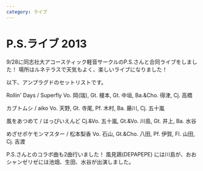 ```yaml
---
category: ライブ
---
```

# P.S.ライブ 2013

9/28に同志社大アコースティック軽音サークルのP.S.さんと合同ライブをしました！
場所はルネテラスで天気もよく、楽しいライブになりました！

以下、アンプラグドのセットリストです。

Rollin' Days / Superfly
Vo. 岡(瑞), Gt. 榎本, Gt. 中垣, Ba.&amp;Cho. 得津, Cj. 高橋

カブトムシ / aiko
Vo. 天野, Gt. 寺尾, Pf. 木村, Ba. 藤川, Cj. 五十嵐

風をあつめて / はっぴいえんど
Cj.&amp;Vo. 五十嵐, Gt.&amp;Vo. 川島, Gt. 井上, Ba. 水谷

めざせポケモンマスター / 松本梨香
Vo. 石山, Gt.&amp;Cho. 八田, Pf. 伊賀, Fl. 山田, Cj. 吉渡

P.S.さんとのコラボ曲も2曲行いました！
風見鶏(DEPAPEPE) には川島が、おおシャンゼリゼには池畑、生田、水谷が出演しました。

&nbsp;